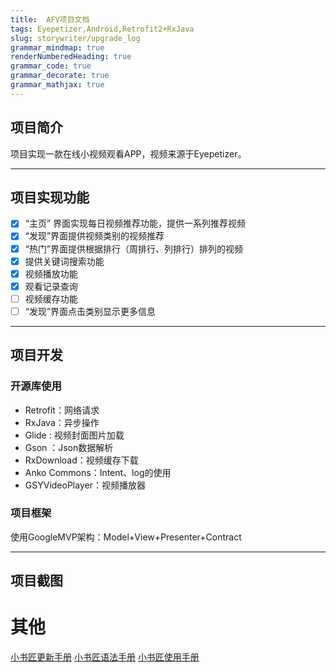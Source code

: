 ```yaml
---
title:  AFV项目文档
tags: Eyepetizer,Android,Retrofit2+RxJava
slug: storywriter/upgrade_log
grammar_mindmap: true
renderNumberedHeading: true
grammar_code: true
grammar_decorate: true
grammar_mathjax: true
---
```




## 项目简介
   项目实现一款在线小视频观看APP，视频来源于Eyepetizer。

___

## 项目实现功能

- [x] “主页” 界面实现每日视频推荐功能，提供一系列推荐视频
- [x] “发现”界面提供视频类别的视频推荐
- [x] “热门”界面提供根据排行（周排行、列排行）排列的视频
- [x] 提供关键词搜索功能
- [x] 视频播放功能
- [x] 观看记录查询
- [ ] 视频缓存功能
- [ ] “发现”界面点击类别显示更多信息

___



## 项目开发

### 开源库使用

 - Retrofit：网络请求
 - RxJava：异步操作
 - Glide : 视频封面图片加载
 - Gson ：Json数据解析
 - RxDownload：视频缓存下载
 - Anko Commons：Intent、log的使用
 - GSYVideoPlayer：视频播放器

### 项目框架

使用GoogleMVP架构：Model+View+Presenter+Contract

___


## 项目截图



# 其他

[小书匠更新手册](storywriter/upgrade_log)
[小书匠语法手册](storywriter/grammar)
[小书匠使用手册](storywriter/tutorial)
